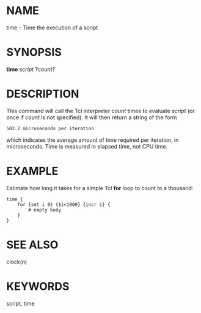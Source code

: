 # NAME

time - Time the execution of a script

# SYNOPSIS

**time** *script* ?*count*?

# DESCRIPTION

This command will call the Tcl interpreter *count* times to evaluate
*script* (or once if *count* is not specified). It will then return a
string of the form

    503.2 microseconds per iteration

which indicates the average amount of time required per iteration, in
microseconds. Time is measured in elapsed time, not CPU time.

# EXAMPLE

Estimate how long it takes for a simple Tcl **for** loop to count to a
thousand:

    time {
        for {set i 0} {$i<1000} {incr i} {
            # empty body
        }
    }

# SEE ALSO

clock(n)

# KEYWORDS

script, time
